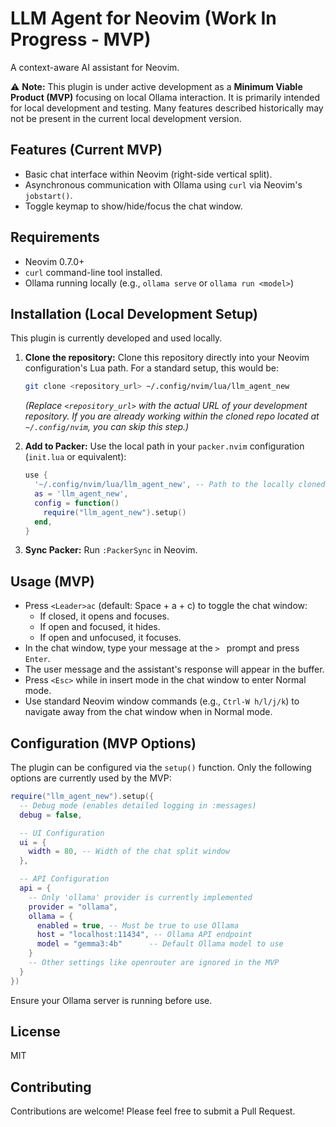 # LLM Agent for Neovim (Work In Progress - MVP)

A context-aware AI assistant for Neovim.

⚠️ **Note:** This plugin is under active development as a **Minimum Viable Product (MVP)** focusing on local Ollama interaction. It is primarily intended for local development and testing. Many features described historically may not be present in the current local development version.

## Features (Current MVP)

- Basic chat interface within Neovim (right-side vertical split).
- Asynchronous communication with Ollama using `curl` via Neovim's `jobstart()`.
- Toggle keymap to show/hide/focus the chat window.

## Requirements

- Neovim 0.7.0+
- `curl` command-line tool installed.
- Ollama running locally (e.g., `ollama serve` or `ollama run <model>`)

## Installation (Local Development Setup)

This plugin is currently developed and used locally.

1.  **Clone the repository:** Clone this repository directly into your Neovim configuration's Lua path. For a standard setup, this would be:
    ```bash
    git clone <repository_url> ~/.config/nvim/lua/llm_agent_new
    ```
    *(Replace `<repository_url>` with the actual URL of your development repository. If you are already working within the cloned repo located at `~/.config/nvim`, you can skip this step.)*

2.  **Add to Packer:** Use the local path in your `packer.nvim` configuration (`init.lua` or equivalent):

    ```lua
    use {
      '~/.config/nvim/lua/llm_agent_new', -- Path to the locally cloned plugin
      as = 'llm_agent_new',
      config = function()
        require("llm_agent_new").setup()
      end,
    }
    ```

3.  **Sync Packer:** Run `:PackerSync` in Neovim.

## Usage (MVP)

- Press `<Leader>ac` (default: Space + a + c) to toggle the chat window:
    - If closed, it opens and focuses.
    - If open and focused, it hides.
    - If open and unfocused, it focuses.
- In the chat window, type your message at the `> ` prompt and press `Enter`.
- The user message and the assistant's response will appear in the buffer.
- Press `<Esc>` while in insert mode in the chat window to enter Normal mode.
- Use standard Neovim window commands (e.g., `Ctrl-W h/l/j/k`) to navigate away from the chat window when in Normal mode.

## Configuration (MVP Options)

The plugin can be configured via the `setup()` function. Only the following options are currently used by the MVP:

```lua
require("llm_agent_new").setup({
  -- Debug mode (enables detailed logging in :messages)
  debug = false, 

  -- UI Configuration
  ui = {
    width = 80, -- Width of the chat split window
  },

  -- API Configuration
  api = {
    -- Only 'ollama' provider is currently implemented
    provider = "ollama", 
    ollama = {
      enabled = true, -- Must be true to use Ollama
      host = "localhost:11434", -- Ollama API endpoint
      model = "gemma3:4b"      -- Default Ollama model to use
    }
    -- Other settings like openrouter are ignored in the MVP
  }
})
```

Ensure your Ollama server is running before use.

## License

MIT

## Contributing

Contributions are welcome! Please feel free to submit a Pull Request.
